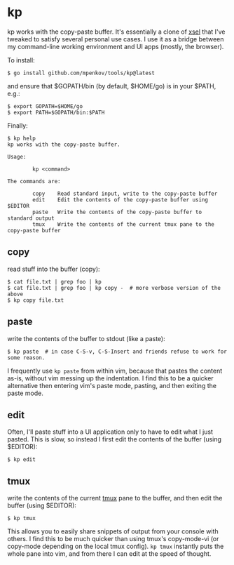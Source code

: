 # kp

kp works with the copy-paste buffer.
It's essentially a clone of [xsel](https://linux.die.net/man/1/xsel) that I've tweaked to satisfy several personal use cases.
I use it as a bridge between my command-line working environment and UI apps (mostly, the browser).

To install:

    $ go install github.com/mpenkov/tools/kp@latest

and ensure that $GOPATH/bin (by default, $HOME/go) is in your $PATH, e.g.:

    $ export GOPATH=$HOME/go
    $ export PATH=$GOPATH/bin:$PATH

Finally:

    $ kp help
    kp works with the copy-paste buffer.

    Usage:

            kp <command>

    The commands are:

            copy    Read standard input, write to the copy-paste buffer
            edit    Edit the contents of the copy-paste buffer using $EDITOR
            paste   Write the contents of the copy-paste buffer to standard output
            tmux    Write the contents of the current tmux pane to the copy-paste buffer

## copy

read stuff into the buffer (copy):

 	$ cat file.txt | grep foo | kp
 	$ cat file.txt | grep foo | kp copy -  # more verbose version of the above
 	$ kp copy file.txt

## paste

write the contents of the buffer to stdout (like a paste):

 	$ kp paste  # in case C-S-v, C-S-Insert and friends refuse to work for some reason.

I frequently use `kp paste` from within vim, because that pastes the content as-is, without vim messing up the indentation.
I find this to be a quicker alternative then entering vim's paste mode, pasting, and then exiting the paste mode.

## edit

Often, I'll paste stuff into a UI application only to have to edit what I just pasted.
This is slow, so instead I first edit the contents of the buffer (using $EDITOR):

 	$ kp edit

## tmux

write the contents of the current [tmux](https://github.com/tmux/tmux/wiki) pane to the buffer, and then edit the buffer (using $EDITOR):

    $ kp tmux

This allows you to easily share snippets of output from your console with others.
I find this to be much quicker than using tmux's copy-mode-vi (or copy-mode depending on the local tmux config).
`kp tmux` instantly puts the whole pane into vim, and from there I can edit at the speed of thought.
